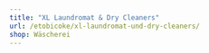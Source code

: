 ```yaml
---
title: "XL Laundromat & Dry Cleaners"
url: /etobicoke/xl-laundromat-und-dry-cleaners/
shop: Wäscherei
---
```

